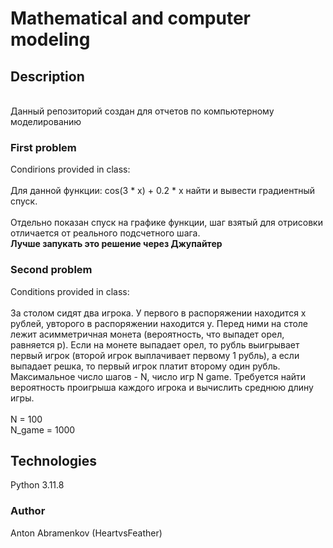 # Mathematical and computer modeling
## Description
\
Данный репозиторий создан для отчетов по компьютерному моделированию
### First problem
Condirions provided in class:\
\
Для данной функции: cos(3 * x) + 0.2 * x найти и вывести градиентный спуск.\
\
Отдельно показан спуск на графике функции, шаг взятый для отрисовки отличается от реального подсчетного шага.\
**Лучше запукать это решение через Джупайтер**
### Second problem
Conditions provided in class:\
\
За столом сидят два игрока. У первого в распоряжении находится x рублей, увторого в распоряжении находится y. Перед ними на столе лежит асимметричная монета (вероятность, что выпадет орел, равняется p). Если на монете выпадает орел, то рубль выигрывает первый игрок (второй игрок выплачивает первому 1 рубль), а если выпадает решка, то первый игрок платит второму один рубль. Максимальное число шагов - N, число игр N game. Требуется найти вероятность проигрыша каждого игрока и вычислить среднюю длину игры.\
\
N = 100\
N_game = 1000
## Technologies
Python 3.11.8
### Author
Anton Abramenkov (HeartvsFeather)
